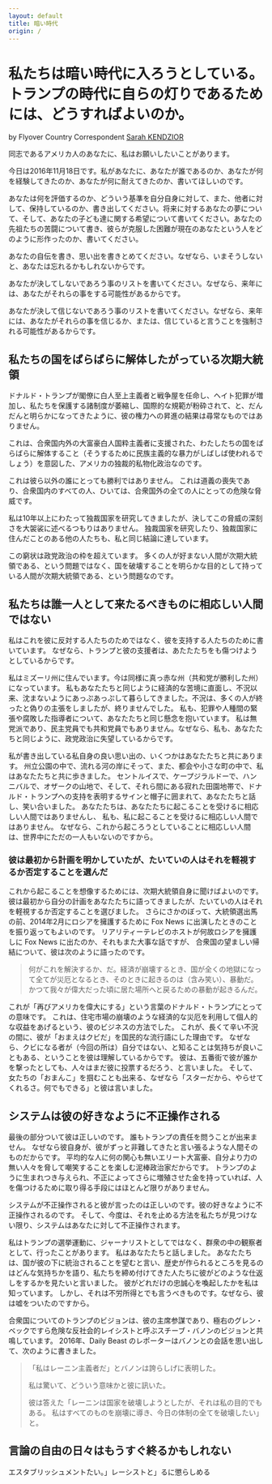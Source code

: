 ```yaml
---
layout: default
title: 暗い時代
origin: /
---
```

私たちは暗い時代に入ろうとしている。トランプの時代に自らの灯りであるためには、どうすればよいのか。
==================================================================================================

by Flyover Country Correspondent [Sarah KENDZIOR](https://twitter.com/sarahkendzior, "Sara Kendzior on Twitter")

同志であるアメリカ人のあなたに、私はお願いしたいことがあります。

今日は2016年11月18日です。私があなたに、あなたが誰であるのか、あなたが何を経験してきたのか、あなたが何に耐えてきたのか、書いてほしいのです。

あなたは何を評価するのか、どういう基準を自分自身に対して、また、他者に対して、保持しているのか、書き出してください。将来に対するあなたの夢について、そして、あなたの子ども達に関する希望について書いてください。あなたの先祖たちの苦闘について書き、彼らが克服した困難が現在のあなたという人をどのように形作ったのか、書いてください。

あなたの自伝を書き、思い出を書きとめてください。なぜなら、いまそうしないと、あなたは忘れるかもしれないからです。

あなたが決してしないであろう事のリストを書いてください。なぜなら、来年には、あなたがそれらの事をする可能性があるからです。

あなたが決して信じないであろう事のリストを書いてください。なぜなら、来年には、あなたがそれらの事を信じるか、または、信じていると言うことを強制される可能性があるからです。

私たちの国をばらばらに解体したがっている次期大統領
--------------------------------------------------

ドナルド・トランプが閣僚に白人至上主義者と戦争屋を任命し、ヘイト犯罪が増加し、私たちを保護する諸制度が萎縮し、国際的な規範が粉砕されて、と、だんだんと明らかになってきたように、彼の権力への昇進の結果は尋常なものではありません。

これは、合衆国内外の大富豪白人国粋主義者に支援された、わたしたちの国をばらばらに解体すること（そうするために民族主義的な暴力がしばしば使われるでしょう）を意図した、アメリカの独裁的私物化政治なのです。

これは彼ら以外の誰にとっても勝利ではありません。
これは道義の喪失であり、合衆国内のすべての人、ひいては、合衆国外の全ての人にとっての危険な脅威です。

私は10年以上にわたって独裁国家を研究してきましたが、決してこの脅威の深刻さを大袈裟に述べるつもりはありません。
独裁国家を研究したり、独裁国家に住んだことのある他の人たちも、私と同じ結論に達しています。

この窮状は政党政治の枠を超えています。
多くの人が好まない人間が次期大統領である、という問題ではなく、国を破壊することを明らかな目的として持っている人間が次期大統領である、という問題なのです。

私たちは誰一人として来たるべきものに相応しい人間ではない
--------------------------------------------------------

私はこれを彼に反対する人たちのためではなく、彼を支持する人たちのために書いています。
なぜなら、トランプと彼の支援者は、あたたたちをも傷つけようとしているからです。

私はミズーリ州に住んでいます。今は同様に真っ赤な州（共和党が勝利した州）になっています。
私もあなたたちと同じように経済的な苦境に直面し、不況以来、沈まないようにあっぷあっぷして暮らしてきました。不況は、多くの人が終ったと偽りの主張をしましたが、終りませんでした。
私も、犯罪や人種間の緊張や腐敗した指導者について、あなたたちと同じ懸念を抱いています。
私は無党派であり、民主党員でも共和党員でもありません。なぜなら、私も、あなたたちと同じように、政党政治に失望しているからです。

私が書き出している私自身の良い思い出の、いくつかはあなたたちと共にあります。
州立公園の中で、流れる河の岸にそって、また、都会や小さな町の中で、私はあなたたちと共に歩きました。
セントルイスで、ケープジラルドーで、ハンニバルで、オザークの山地で、そして、それら間にある寂れた田園地帯で、ドナルド・トランプへの支持を表明するサインと帽子に囲まれて、あなたたちと話し、笑い合いました。
あなたたちは、あなたたちに起こることを受けるに相応しい人間ではありませんし、
私も、私に起こることを受けるに相応しい人間ではありません。
なぜなら、これから起ころうとしていることに相応しい人間は、世界中にただの一人もいないのですから。

### 彼は最初から計画を明かしていたが、たいていの人はそれを軽視するか否定することを選んだ

これから起こることを想像するためには、次期大統領自身に聞けばよいのです。
彼は最初から自分の計画をあなたたちに語ってきましたが、たいていの人はそれを軽視するか否定することを選びました。
さらにさかのぼって、大統領選出馬の前、2014年2月にロシアを擁護するために Fox News に出演したときのことを振り返ってもよいのです。
リアリティーテレビのホストが何故ロシアを擁護しに Fox News に出たのか、それもまた大事な話ですが、
合衆国の望ましい帰結について、彼は次のように語ったのです。

> 何がこれを解決するか、だ。経済が崩壊するとき、国が全くの地獄になって全てが災厄となるとき、そのときに起きるのは（含み笑い）、暴動だ。
> かつて我々が偉大だった頃に居た場所へと戻るための暴動が起きるんだ。

これが「再びアメリカを偉大にする」という言葉のドナルド・トランプにとっての意味です。
これは、住宅市場の崩壊のような経済的な災厄を利用して個人的な収益をあげるという、彼のビジネスの方法でした。
これが、長くて辛い不況の間に、彼が「おまえはクビだ」を国民的な流行語にした理由です。
なぜなら、クビになる者が（今回の所は）自分ではない、と知ることは気持ちが良いこともある、ということを彼は理解しているからです。
彼は、五番街で彼が誰かを撃ったとしても、人々はまだ彼に投票するだろう、と言いました。
そして、女たちの「おまんこ」を掴むことも出来る、なぜなら「スターだから、やらせてくれるさ。何でもできる」と彼は言いました。


システムは彼の好きなように不正操作される
----------------------------------------

最後の部分ついて彼は正しいのです。
誰もトランプの責任を問うことが出来ません。
なぜなら彼自身が、彼がずっと非難してきたと言い張るような人間そのものだからです。
平均的な人に何の関心も無いエリート大富豪、自分より力の無い人々を脅して嘲笑することを楽しむ泥棒政治家だからです。
トランプのように生まれつき与えられ、不正によってさらに増殖させた金を持っていれば、人を傷つけるために取り得る手段にはほとんど限りがありません。

システムが不正操作されると彼が言ったのは正しいのです。彼の好きなように不正操作されるのです。
そして、今度は、それを止める方法を私たちが見つけない限り、システムはあなたに対して不正操作されます。

私はトランプの選挙運動に、ジャーナリストとしてではなく、群衆の中の観察者として、行ったことがあります。
私はあなたたちと話しました。
あなたたちは、国が彼の下に統治されることを望むと言い、歴史が作られるところを見るのはどんな気持ちかを語り、私たちを締め付けてきた人たちに彼がどのような仕返しをするかを見たいと言いました。
彼がどれだけの忠誠心を喚起したかを私は知っています。
しかし、それは不労所得とでも言うべきものです。なぜなら、彼は嘘をついたのですから。

合衆国についてのトランプのビジョンは、彼の主席参謀であり、極右のグレン・ベックですら危険な反社会的レイシストと呼ぶスチーブ・バノンのビジョンと共鳴しています。
2016年、Daily Beast のレポーターはバノンとの会話を思い出して、次のように書きました。

> 「私はレーニン主義者だ」とバノンは誇らしげに表明した。
>
> 私は驚いて、どういう意味かと彼に訊いた。
>
> 彼は答えた「レーニンは国家を破壊しようとしたが、それは私の目的でもある。
> 私はすべてのものを崩壊に導き、今日の体制の全てを破壊したい」と。

言論の自由の日々はもうすぐ終るかもしれない
------------------------------------------
エスタブリッシュメントたい。」レーシストと」るに懲らしめる
